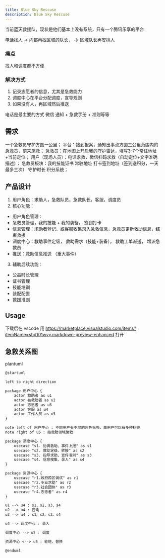 ```yaml
---
title: Blue Sky Rescuse
description: Blue Sky Rescuse
---
```


当前蓝天救援队，现状是他们基本上没有系统，只有一个腾讯乐享的平台

电话找人  ->   内部再找区域的队长，  -》区域队长再安排人

### 痛点

找人和调度都不方便

### 解决方式

1. 记录志愿者的信息，尤其是急救能力
2. 调度中心在平台分配调度，宣导规则
3. 如果没有人，再区域然后推送

电话是最主要的方式
微信 通知 + 急救手册 + 准则等等

## 需求

一个急救员守护方圆一公里；
平台：接到报案，通知出事点方圆三公里范围内的急救员，前来施救；
急救员：在地图上开启我的守护雷达，填写3-7个常住地址+当前定位；
用户（现场人员）：电话求救，微信扫码求救（自动定位+文字准确描述）；
急救员板块：我的技能证书 常驻地址 打卡签到地址（签到送积分，一天最多三次） 守护时长 积分系统；

## 产品设计

1. 用户角色：求助人，急救队员，急救队长，客服，调度员
2. 核心功能：

- 用户角色管理：
- 急救员管理，我的技能 +  我的装备， 签到打卡
- 信息管理：求助者登记、或客服收集录入急救信息，急救员更新救助信息，结束救援
- 调度中心：救助事件定级， 救助需求（技能+装备），  救助工单派送， 增派急救员
- 推送：救助信息推送 （重大事件）

3. 辅助后续功能：

- 公益时长管理
- 证书管理
- 技能培训
- 装配配置
- 救援准则

## Usage

下载后在 vscode 用 <https://marketplace.visualstudio.com/items?itemName=shd101wyy.markdown-preview-enhanced> 打开

## 急救关系图

plantuml

```txt
@startuml

left to right direction

package 用户中心 {
    actor 救助者 as u1
    actor 被救助者 as u2
    actor 志愿者 as u3
    actor 客服 as u4
    actor 工作人员 as u5
}

note left of 用户中心 : 不同用户有不同的角色标签、单用户可以有多种标签
note right of u5 : 按救助领域施救

package 调度中心 {
    usecase "s1. 协调救助、事件上报" as s1
    usecase "s2. 救助定级、转接" as s2
    usecase "s3. 指导求助、宣传准则" as s3
    usecase "s4. 信息搜集、录入" as s4
}

package 资源中心 {
    usecase "r1.政府跨区调试" as r1
    usecase "r2.专业求助" as r2
    usecase "r3.社会团体" as r3
    usecase "r4.志愿者" as r4
}

u1 --> u4 : s1、s2、s3、s4
u2 --> u4 : 咨询
u3 --> u4 : s1、s2、s3、s4

u4 --> 调度中心 : 录入

调度中心 --> u5 : 调度

资源中心 <--> u5 : 轮班、替换

@enduml
```
